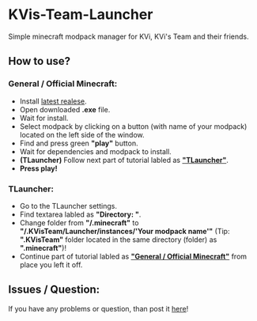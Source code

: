# KVis-Team-Launcher
Simple minecraft modpack manager for KVi, KVi's Team and their friends.
## How to use?
### General / Official Minecraft:
 - Install [latest realese](https://github.com/KViEternal/KVis-Team-Launcher/releases).
 - Open downloaded **.exe** file.
 - Wait for install.
 - Select modpack by clicking on a button (with name of your modpack) located on the left side of the window.
 - Find and press green **"play"** button.
 - Wait for dependencies and modpack to install.
 - **(TLauncher)** Follow next part of tutorial labled as **["TLauncher"](https://github.com/KViEternal/KVis-Team-Launcher/tree/main?tab=readme-ov-file#tlauncher)**.
 - **Press play!** 
### TLauncher:
 - Go to the TLauncher settings.
 - Find textarea labled as **"Directory: "**.
 - Change folder from **"/.minecraft"** to **"/.KVisTeam/Launcher/instances/'Your modpack name'"** (Tip: **".KVisTeam"** folder located in the same directory (folder) as **".minecraft"**)!
 - Continue part of tutorial labled as **["General / Official Minecraft"](https://github.com/KViEternal/KVis-Team-Launcher/tree/main?tab=readme-ov-file#general--official-minecraft)** from place you left it off.
## Issues / Question:
If you have any problems or question, than post it [here](https://github.com/KViEternal/KVis-Team-Launcher/issues)!
